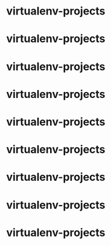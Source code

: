 # virtualenv-projects
# virtualenv-projects
# virtualenv-projects
# virtualenv-projects
# virtualenv-projects
# virtualenv-projects
# virtualenv-projects
# virtualenv-projects
# virtualenv-projects
